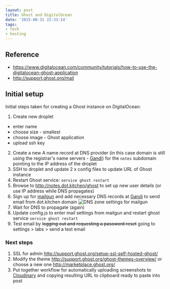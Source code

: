 ```yaml
---
layout: post
title: Ghost and DigitalOcean
date: '2015-08-31 22:33:14'
tags:
- tech
- hosting
---
```


## Reference
* https://www.digitalocean.com/community/tutorials/how-to-use-the-digitalocean-ghost-application
* http://support.ghost.org/mail

## Initial setup

Initial steps taken for creating a Ghost instance on DigitalOcean:

1. Create new droplet
 - enter name
 - choose size - smallest
 - choose image - Ghost application
 - upload ssh key
2. Create a new A name record at DNS provider (in this case domain is still using the registrar's name servers - [Gandi](https://www.gandi.net/)) for the `notes` subdomain pointing to the IP address of the droplet
3. SSH to droplet and update 2 x config files to update URL of Ghost instance
4. Restart Ghost service: `service ghost restart`
5. Browse to http://notes.dot.kitchen/ghost to set up new user details (or use IP address while DNS propagates)
6. Sign up for [mailgun](https://mailgun.com) and add necessary DNS records at [Gandi](https://www.gandi.net/) to send email from dot.kitchen domain ![DNS zone settings for mailgun](http://res.cloudinary.com/squareoo/image/upload/v1441049775/mailgun_ttuo7c.png)
7. Wait for DNS to propagate (again)
8. Update config.js to enter mail settings from mailgun and restart ghost service `service ghost restart`
9. Test email by ~~logging out and requesting a password reset~~ going to settings > labs > send a test email

### Next steps
1. SSL for admin http://support.ghost.org/setup-ssl-self-hosted-ghost/
2. Modify the theme http://support.ghost.org/ghost-themes-overview/ or choose a new one http://marketplace.ghost.org/
3. Put together workflow for automatically uploading screenshots to [Cloudinary](http://cloudinary.com/) and copying resulting URL to clipboard ready to paste into post

